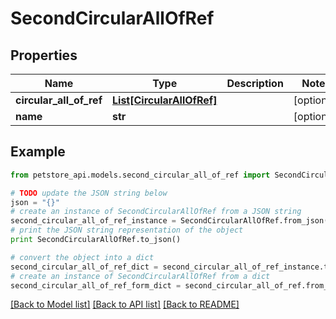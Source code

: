 # SecondCircularAllOfRef


## Properties
Name | Type | Description | Notes
------------ | ------------- | ------------- | -------------
**circular_all_of_ref** | [**List[CircularAllOfRef]**](CircularAllOfRef.md) |  | [optional] 
**name** | **str** |  | [optional] 

## Example

```python
from petstore_api.models.second_circular_all_of_ref import SecondCircularAllOfRef

# TODO update the JSON string below
json = "{}"
# create an instance of SecondCircularAllOfRef from a JSON string
second_circular_all_of_ref_instance = SecondCircularAllOfRef.from_json(json)
# print the JSON string representation of the object
print SecondCircularAllOfRef.to_json()

# convert the object into a dict
second_circular_all_of_ref_dict = second_circular_all_of_ref_instance.to_dict()
# create an instance of SecondCircularAllOfRef from a dict
second_circular_all_of_ref_form_dict = second_circular_all_of_ref.from_dict(second_circular_all_of_ref_dict)
```
[[Back to Model list]](../README.md#documentation-for-models) [[Back to API list]](../README.md#documentation-for-api-endpoints) [[Back to README]](../README.md)


